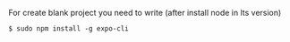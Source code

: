 For create blank project you need to write (after install node in lts version)

`$ sudo npm install -g expo-cli`


